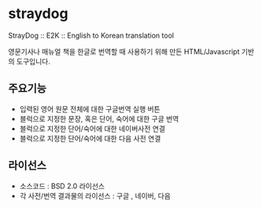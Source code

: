 straydog
========

StrayDog :: E2K :: English to Korean translation tool

영문기사나 매뉴얼 책을 한글로 번역할 때 사용하기 위해 만든 HTML/Javascript 기반의 도구입니다.

주요기능
--------

* 입력된 영어 원문 전체에 대한 구글번역 실행 버튼
* 블럭으로 지정한 문장, 혹은 단어, 숙어에 대한 구글 번역
* 블럭으로 지정한 단어/숙어에 대한 네이버사전 연결 
* 블럭으로 지정한 단어/숙어에 대한 다음 사전 연결


라이선스
--------
* 소스코드 : BSD 2.0 라이선스
* 각 사전/번역 결과물의 라이선스 : 구글 , 네이버, 다음

